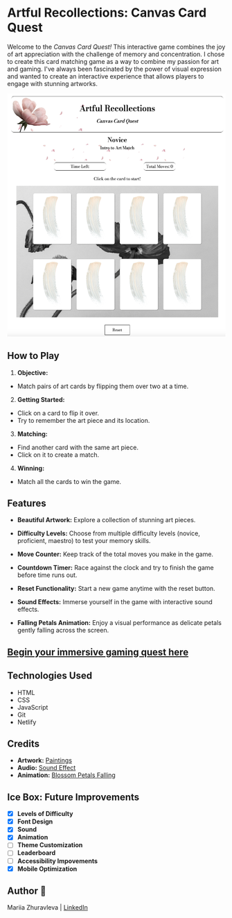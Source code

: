 # Artful Recollections: Canvas Card Quest
Welcome to the *Canvas Card Quest!* This interactive game combines the joy of art appreciation with the challenge of memory and concentration.
I chose to create this card matching game as a way to combine my passion for art and gaming. I've always been fascinated by the power of visual expression and wanted to create an interactive experience that allows players to engage with stunning artworks.

![Alt text](assets/game-screenshot.png)

## How to Play
1. **Objective:** 
- Match pairs of art cards by flipping them over two at a time.
2. **Getting Started:**
- Click on a card to flip it over.
- Try to remember the art piece and its location.
3. **Matching:**
- Find another card with the same art piece.
- Click on it to create a match.
4. **Winning:**
- Match all the cards to win the game.

## Features
- **Beautiful Artwork:** Explore a collection of stunning art pieces.

- **Difficulty Levels:** Choose from multiple difficulty levels (novice, proficient, maestro) to test your memory skills.

- **Move Counter:** Keep track of the total moves you make in the game.

- **Countdown Timer:** Race against the clock and try to finish the game before time runs out.

- **Reset Functionality:** Start a new game anytime with the reset button.

- **Sound Effects:** Immerse yourself in the game with interactive sound effects. 

- **Falling Petals Animation:** Enjoy a visual performance as delicate petals gently falling across the screen.

## [Begin your immersive gaming quest here](https://artful-recollections-quest.netlify.app/)
## Technologies Used
- HTML
- CSS
- JavaScript
- Git
- Netlify

## Credits
- **Artwork:** [Paintings](https://www.rawpixel.com/)
- **Audio:** [Sound Effect](https://freesound.org/people/SergeQuadrado/sounds/460658/)
- **Animation:** [Blossom Petals Falling](https://codepen.io/rudtjd2548/pen/qBpVzxP)

## Ice Box: Future Improvements
- [x] **Levels of Difficulty**
- [x] **Font Design**
- [x] **Sound**
- [x] **Animation**
- [ ] **Theme Customization**
- [ ] **Leaderboard**
- [ ] **Accessibility Impovements**
- [x] **Mobile Optimization**

## Author 🌸
Mariia Zhuravleva | [LinkedIn](https://www.linkedin.com/in/mariia-zhuravleva-5232b3219/)

